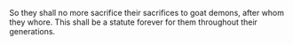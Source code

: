 So they shall no more sacrifice their sacrifices to goat demons, after whom they whore. This shall be a statute forever for them throughout their generations.
